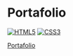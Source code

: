 # Portafolio
[![HTML5](https://img.shields.io/badge/HTML5-F64A1D?style=for-the-badge&logo=HTML5&logoColor=white&labelColor=101010)](https://github.com/Alberto-mt/HTML5_CSS3/blob/main/Proyectos/portafolio-flex-grid-layout/README.md)
[![CSS3](https://img.shields.io/badge/CSS3-196FB4?style=for-the-badge&logo=CSS3&logoColor=white&labelColor=101010)](https://github.com/Alberto-mt/HTML5_CSS3/blob/main/Proyectos/portafolio-flex-grid-layout/README.md)

[Portafolio](https://am-dev-portafolio.netlify.app/)
